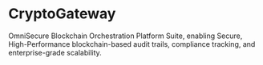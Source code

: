 # CryptoGateway
OmniSecure Blockchain Orchestration Platform Suite, enabling Secure, High-Performance blockchain-based audit trails, compliance tracking, and enterprise-grade scalability.
